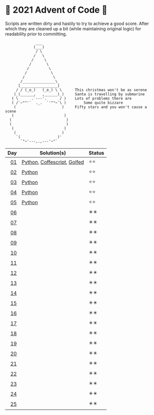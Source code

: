 # :christmas_tree: 2021 Advent of Code :christmas_tree:
Scripts are written dirty and hastily to try to achieve a good score.
After which they are cleaned up a bit (while maintaining original logic) for readability prior to committing.

```
              ___
             (___)
              / \
             /   \
            /     \
           /       \
          /         \
         /           \
        /             \
       /_______________\
      [_________________]
     / / (_o_)   (_o_) \ \      This christmas won't be as serene
    (_(______,   ,______)_)     Santa is travelling by submarine
   ( \      .`---'.      / )    Lots of problems there are
   ( /`~""'`  ._.  `'""~`\ )        Some quite bizzare
    (                     )     Fifty stars and you won't cause a scene
   (                       )
  (                         )
  (                         )
   (                       )
    (                     )
     `(                 )'
       `"~'---,.,---'~"`
```

| Day | Solution(s) | Status |
|--:|---|---|
| [01](https://adventofcode.com/2021/day/1) | [Python](day01/solution.py), [Coffescript](day01/solution.coffee), [Golfed](day01/solution_golf.py) | :star::star: |
| [02](https://adventofcode.com/2021/day/2) | [Python](day02/solution.py) | :star::star: |
| [03](https://adventofcode.com/2021/day/3) | [Python](day03/solution.py) | :star::star: |
| [04](https://adventofcode.com/2021/day/4) | [Python](day04/solution.py) | :star::star: |
| [05](https://adventofcode.com/2021/day/5) | [Python](day05/solution.py) | :star::star: |
| [06](https://adventofcode.com/2021/day/6) |   | :eight_pointed_black_star::eight_pointed_black_star: |
| [07](https://adventofcode.com/2021/day/7) |   | :eight_pointed_black_star::eight_pointed_black_star: |
| [08](https://adventofcode.com/2021/day/8) |   | :eight_pointed_black_star::eight_pointed_black_star: |
| [09](https://adventofcode.com/2021/day/9) |   | :eight_pointed_black_star::eight_pointed_black_star: |
| [10](https://adventofcode.com/2021/day/10) |   | :eight_pointed_black_star::eight_pointed_black_star: |
| [11](https://adventofcode.com/2021/day/11) |   | :eight_pointed_black_star::eight_pointed_black_star: |
| [12](https://adventofcode.com/2021/day/12) |   | :eight_pointed_black_star::eight_pointed_black_star: |
| [13](https://adventofcode.com/2021/day/13) |   | :eight_pointed_black_star::eight_pointed_black_star: |
| [14](https://adventofcode.com/2021/day/14) |   | :eight_pointed_black_star::eight_pointed_black_star: |
| [15](https://adventofcode.com/2021/day/15) |   | :eight_pointed_black_star::eight_pointed_black_star: |
| [16](https://adventofcode.com/2021/day/16) |   | :eight_pointed_black_star::eight_pointed_black_star: |
| [17](https://adventofcode.com/2021/day/17) |   | :eight_pointed_black_star::eight_pointed_black_star: |
| [18](https://adventofcode.com/2021/day/18) |   | :eight_pointed_black_star::eight_pointed_black_star: |
| [19](https://adventofcode.com/2021/day/19) |   | :eight_pointed_black_star::eight_pointed_black_star: |
| [20](https://adventofcode.com/2021/day/20) |   | :eight_pointed_black_star::eight_pointed_black_star: |
| [21](https://adventofcode.com/2021/day/21) |   | :eight_pointed_black_star::eight_pointed_black_star: |
| [22](https://adventofcode.com/2021/day/22) |   | :eight_pointed_black_star::eight_pointed_black_star: |
| [23](https://adventofcode.com/2021/day/23) |   | :eight_pointed_black_star::eight_pointed_black_star: |
| [24](https://adventofcode.com/2021/day/24) |   | :eight_pointed_black_star::eight_pointed_black_star: |
| [25](https://adventofcode.com/2021/day/25) |   | :eight_pointed_black_star::eight_pointed_black_star: |
